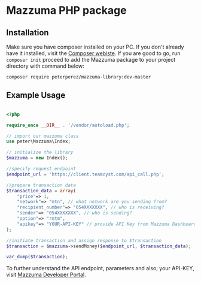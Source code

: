 # Mazzuma PHP package

## Installation

Make sure you have composer installed on your PC. If you don't already have it installed, visit the [Composer webiste](https://getcomposer.org/).
If you are good to go, run ```composer init``` proceed to add the Mazzuma package to your project directory with command below:
```
composer require peterperez/mazzuma-library:dev-master
```

## Example Usage

```php

<?php

require_once __DIR__ . '/vendor/autoload.php';

// import our mazzuma class
use peter\Mazzuma\Index;

// initialize the library
$mazzuma = new Index();

//specify request endpoint
$endpoint_url = 'https://client.teamcyst.com/api_call.php';

//prepare transaction data
$transaction_data = array(
    "price"=> 1,
    "network"=> "mtn", // what network are you sending from?
    "recipient_number"=> "054XXXXXXX", // who is receiving?
    "sender"=> "054XXXXXXX", // who is sending?
    "option"=> "rmtm",
    "apikey"=> "YOUR-API-KEY" // provide API Key from Mazzuma Dashboard
);

//initiate transaction and assign response to $transaction
$transaction = $mazzuma->sendMoney($endpoint_url, $transaction_data);

var_dump($transaction);

```

To further understand the API endpoint, parameters and also; your API-KEY, visit [Mazzuma Developer Portal](https://mazzuma.com/developer/).